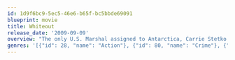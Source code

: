 ```yaml
---
id: 1d9f6bc9-5ec5-46e6-b65f-bc5bbde69091
blueprint: movie
title: Whiteout
release_date: '2009-09-09'
overview: "The only U.S. Marshal assigned to Antarctica, Carrie Stetko will soon leave the harsh environment behind for good – in three days, the sun will set and the Amundsen-Scott Research Station will shut down for the long winter. When a body is discovered out on the open ice, Carrie's investigation into the continent's first homicide plunges her deep into a mystery that may cost her her own life."
genres: '[{"id": 28, "name": "Action"}, {"id": 80, "name": "Crime"}, {"id": 9648, "name": "Mystery"}, {"id": 53, "name": "Thriller"}]'
---
```

